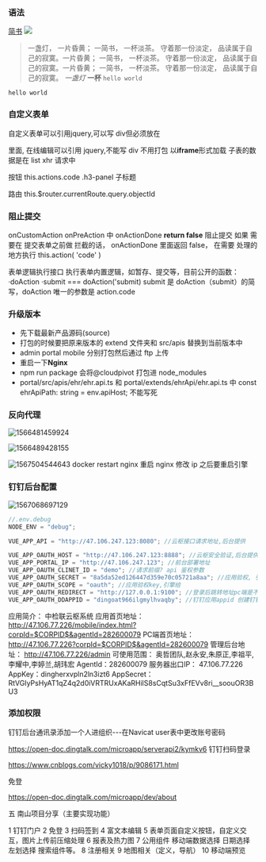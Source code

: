 ### 语法
 [简书](http://www.jianshu.com)
 ![](http://upload-images.jianshu.io/upload_images/259-0ad0d0bfc1c608b6.jpg?imageMogr2/auto-orient/strip%7CimageView2/2/w/1240)
 > 一盏灯， 一片昏黄； 一简书， 一杯淡茶。 守着那一份淡定， 品读属于自己的寂寞。一片昏黄； 一简书， 一杯淡茶。 守着那一份淡定， 品读属于自己的寂寞。一片昏黄； 一简书， 一杯淡茶。 守着那一份淡定， 品读属于自己的寂寞。
 *一盏灯*
 **一杯**
`hello world`
```
hello world
```

### 自定义表单

自定义表单可以引用jquery,可以写 div但必须放在<section> 里面,
在线编辑可以引用 jquery,不能写 div
不用打包 以**iframe**形式加载
子表的数据是在 list xhr 请求中

<script src="https://cdn.bootcss.com/jquery/2.2.4/jquery.min.js"></script>
按钮 this.actions.code
.h3-panel 子标题

路由 this.$router.currentRoute.query.objectId

### 阻止提交

onCustomAction onPreAction 中 onActionDone **return false** 阻止提交
如果 需要在 提交表单之前做 拦截的话， onActionDone 里面返回 false， 在需要 处理的地方执行 this.action( 'code' )

表单逻辑执行接口
执行表单内置逻辑，如暂存、提交等，目前公开的函数：
·doAction
·submit === doAction('submit)
submit 是 doAction（submit）的简写，doAction 唯一的参数是 action.code

### 升级版本

- 先下载最新产品源码(source)
- 打包的时候要把原来版本的 extend 文件夹和 src/apis 替换到当前版本中
- admin portal mobile 分别打包然后通过 ftp 上传
- 重启一下**Nginx**
- npm run package 会将@cloudpivot 打包进 node_modules
- portal/src/apis/ehr/ehr.api.ts 和 portal/extends/ehrApi/ehr.api.ts 中
  const ehrApiPath: string = env.apiHost; 不能写死

### 反向代理

![1566481459924](C:/Users/16090/AppData/Roaming/Typora/typora-user-images/1566481459924.png)

![1566489428155](C:\Users\16090\AppData\Roaming\Typora\typora-user-images\1566489428155.png)

![1567504544643](C:\Users\16090\AppData\Roaming\Typora\typora-user-images\1567504544643.png) docker restart nginx 重启 nginx
修改 ip 之后要重启引擎


### 钉钉后台配置

![1567068697129](C:\Users\16090\AppData\Roaming\Typora\typora-user-images\1567068697129.png)


```js
//.env.debug
NODE_ENV = "debug";

VUE_APP_API = "http://47.106.247.123:8080"; //云枢接口请求地址,后台提供

VUE_APP_OAUTH_HOST = "http://47.106.247.123:8888"; //云枢安全验证,后台提供
VUE_APP_PORTAL_IP = "http://47.106.247.123"; //前台部署地址
VUE_APP_OAUTH_CLINET_ID = "demo"; //请求前缀? api 鉴权参数
VUE_APP_OAUTH_SECRET = "8a5da52ed126447d359e70c05721a8aa"; //应用验权, 引擎给
VUE_APP_OAUTH_SCOPE = "oauth"; //应用验权key,引擎给
VUE_APP_OAUTH_REDIRECT = "http://127.0.0.1:9100"; //登录后跳转地址pc端是不需要加后缀,admin与移动端要加后缀
VUE_APP_OAUTH_DDAPPID = "dingoat966ilgmylhvaqby"; //钉钉应用appid 创建钉钉企业时生成,由用户或后台提供(移动端配单点) 在系统管理里面拿到
```

应用简介：
中检联云枢系统
应用首页地址：
http://47.106.77.226/mobile/index.html?corpId=$CORPID$&agentId=282600079
PC端首页地址：
http://47.106.77.226?corpId=$CORPID$&agentId=282600079
管理后台地址：
http://47.106.77.226/admin
可使用范围：
奥哲团队,赵永安,朱原正,李祖平,李耀中,李婷兰,胡玮宏
AgentId：282600079
服务器出口IP：
47.106.77.226
AppKey：dingherxvpln2ln3izt6
AppSecret：RtVGIyPsHyAT1qZ4q2d0iVRTRUxAKaRHilS8sCqtSu3xFfEVv8ri__soouOR3BU3


### 添加权限
钉钉后台通讯录添加一个人进组织---在Navicat user表中更改账号密码

https://open-doc.dingtalk.com/microapp/serverapi2/kymkv6  钉钉扫码登录

https://www.cnblogs.com/vicky1018/p/9086171.html

免登

https://open-doc.dingtalk.com/microapp/dev/about


五 南山项目分享（主要实现功能）

1 钉钉门户
2 免登
3 扫码签到
4 富文本编辑
5 表单页面自定义按钮，自定义交互，图片上传前压缩处理
6 报表及热力图
7 公用组件 移动端数据选择 日期选择 左划选择 搜索组件等。
8 注册相关
9 地图相关（定义，导航）
10 移动端预览

 





